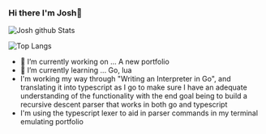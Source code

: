 ### Hi there I'm Josh👋
![Josh github Stats](https://github-readme-stats.vercel.app/api?username=JoshEflin&theme=prussian&show_icons=true&count_private=true)


![Top Langs](https://github-readme-stats.vercel.app/api/top-langs/?username=JoshEflin&theme=prussian)
- 🔭 I’m currently working on ... A new portfolio
- 🌱 I’m currently learning ...   Go, lua
- I'm working my way through "Writing an Interpreter in Go", and translating it into typescript as I go to make sure I have an adequate understanding of the functionality 
  with the end goal being to build a recursive descent parser that works in both go and typescript 
- I'm using the typescript lexer to aid in parser commands in my terminal emulating portfolio

<!--
**JoshEflin/JoshEflin** is a ✨ _special_ ✨ repository because its `README.md` (this file) appears on your GitHub profile.

Here are some ideas to get you started:

- 🔭 I’m currently working on ...
- 🌱 I’m currently learning ...
- 👯 I’m looking to collaborate on ...
- 🤔 I’m looking for help with ...
- 💬 Ask me about ...
- 📫 How to reach me: ...
- 😄 Pronouns: ...
- ⚡ Fun fact: ...
-->
